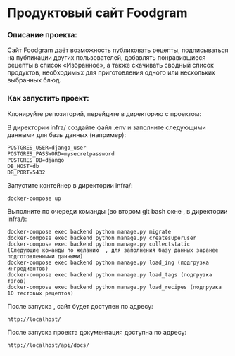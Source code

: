# Продуктовый сайт Foodgram

### Описание проекта:
Cайт Foodgram даёт возможность публиковать рецепты, подписываться на публикации других пользователей, добавлять понравившиеся рецепты в список «Избранное», а также скачивать сводный список продуктов, необходимых для приготовления одного или нескольких выбранных блюд.

### Как запустить проект:
Клонируйте репозиторий, перейдите в директорию с проектом:

В директории infra/ создайте файл .env и заполните следующими данными для базы данных (например):
```
POSTGRES_USER=django_user
POSTGRES_PASSWORD=mysecretpassword
POSTGRES_DB=django
DB_HOST=db
DB_PORT=5432

```

Запустите контейнер в директории infra/:

```
docker-compose up 
```

Выполните по очереди команды (во втором git bash окне , в директории infra/):

```
docker-compose exec backend python manage.py migrate
docker-compose exec backend python manage.py createsuperuser
docker-compose exec backend python manage.py collectstatic
(Следующие команды по желанию  , для заполнения базу данных заранее подготовленными данными)
docker-compose exec backend python manage.py load_ing (подгрузка ингредиентов)
docker-compose exec backend python manage.py load_tags (подгрузка тэгов)
docker-compose exec backend python manage.py load_recipes (подгрузка 10 тестовых рецептов)
```

После запуска , сайт будет доступен по адресу:

```
http://localhost/
```
После запуска проекта документация доступна по адресу:

```
http://localhost/api/docs/
```

